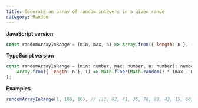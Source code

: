 ```yaml
---
title: Generate an array of random integers in a given range
category: Random
---
```


**JavaScript version**

```js
const randomArrayInRange = (min, max, n) => Array.from({ length: n }, () => Math.floor(Math.random() * (max - min + 1)) + min);
```

**TypeScript version**

```js
const randomArrayInRange = (min: number, max: number, n: number): number[] => (
    Array.from({ length: n }, () => Math.floor(Math.random() * (max - min + 1)) + min)
);
```

**Examples**

```js
randomArrayInRange(1, 100, 10); // [11, 82, 41, 35, 76, 83, 43, 15, 60, 54]
```
